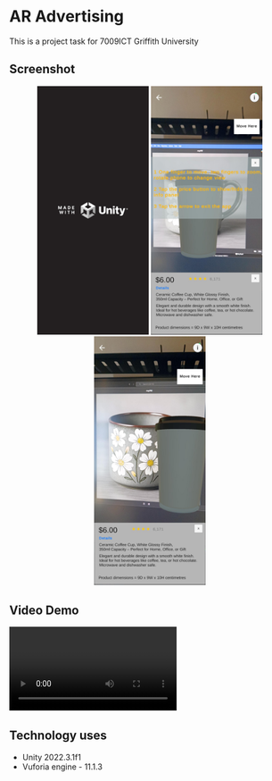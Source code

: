 # AR Advertising

This is a project task for 7009ICT Griffith University

## Screenshot
<p align="center">
  <img src="images/image1.jpg" alt="Splash Screen" width="200"/>
  <img src="images/image2.jpg" alt="Homepage" width="200"/>
  <img src="images/image3.jpg" alt="Mug Demo" width="200"/>
</p>

## Video Demo
<video src="video/7009ICT_demo.mp4" controls width="300">Watch the demo video</video>

## Technology uses
- Unity 2022.3.1f1
- Vuforia engine - 11.1.3
